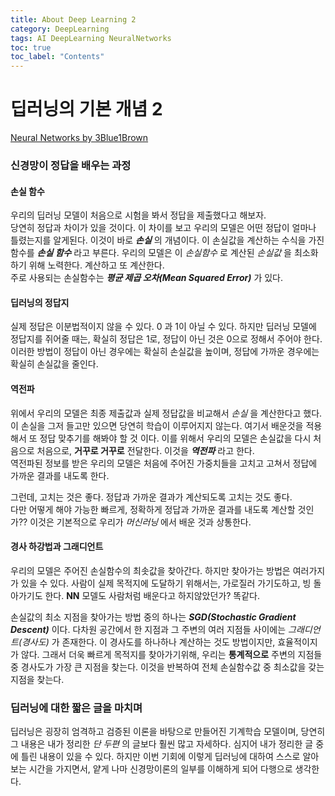 ```yaml
---
title: About Deep Learning 2
category: DeepLearning
tags: AI DeepLearning NeuralNetworks
toc: true
toc_label: "Contents"
---
```


# 딥러닝의 기본 개념 2

[Neural Networks by 3Blue1Brown](https://youtube.com/playlist?list=PLZHQObOWTQDNU6R1_67000Dx_ZCJB-3pi)

### 신경망이 정답을 배우는 과정

#### 손실 함수

우리의 딥러닝 모델이 처음으로 시험을 봐서 정답을 제출했다고 해보자.  
당연히 정답과 차이가 있을 것이다. 이 차이를 보고 우리의 모델은 어떤 정답이 얼마나 틀렸는지를 알게된다. 이것이 바로 _**손실**_ 의 개념이다. 이 손실값을 계산하는 수식을 가진 함수를 _**손실 함수**_ 라고 부른다. 우리의 모델은 이 _손실함수_ 로 계산된 _손실값_ 을 최소화하기 위해 노력한다. 계산하고 또 계산한다.  
주로 사용되는 손실함수는 _**평균 제곱 오차(Mean Squared Error)**_ 가 있다.

#### 딥러닝의 정답지

실제 정답은 이분법적이지 않을 수 있다. 0 과 1이 아닐 수 있다. 하지만 딥러닝 모델에 정답지를 쥐어줄 때는, 확실히 정답은 1로, 정답이 아닌 것은 0으로 정해서 주어야 한다.
이러한 방법이 정답이 아닌 경우에는 확실히 손실값을 높이며, 정답에 가까운 경우에는 확실히 손실값을 줄인다.

#### 역전파

위에서 우리의 모델은 최종 제출값과 실제 정답값을 비교해서 _손실_ 을 계산한다고 했다.
이 손실을 그저 들고만 있으면 당연히 학습이 이루어지지 않는다. 여기서 배운것을 적용해서 또 정답 맞추기를 해봐야 할 것 이다. 이를 위해서 우리의 모델은 손실값을 다시 처음으로 처음으로, **거꾸로 거꾸로** 전달한다. 이것을 _**역전파**_ 라고 한다.  
역전파된 정보를 받은 우리의 모델은 처음에 주어진 가중치들을 고치고 고쳐서 정답에 가까운 결과를 내도록 한다.

그런데, 고치는 것은 좋다. 정답과 가까운 결과가 계산되도록 고치는 것도 좋다.  
다만 어떻게 해야 가능한 빠르게, 정확하게 정답과 가까운 결과를 내도록 계산할 것인가??
이것은 기본적으로 우리가 _머신러닝_ 에서 배운 것과 상통한다.

#### 경사 하강법과 그래디언트

우리의 모델은 주어진 손실함수의 최솟값을 찾아간다. 하지만 찾아가는 방법은 여러가지가 있을 수 있다. 사람이 실제 목적지에 도달하기 위해서는, 가로질러 가기도하고, 빙 돌아가기도 한다. **NN** 모델도 사람처럼 배운다고 하지않았던가? 똑같다.

손실값의 최소 지점을 찾아가는 방법 중의 하나는 _**SGD(Stochastic Gradient Descent)**_ 이다. 다차원 공간에서 한 지점과 그 주변의 여러 지점들 사이에는 _그래디언트(경사도)_ 가 존재한다. 이 경사도를 하나하나 계산하는 것도 방법이지만, 효율적이지가 않다. 그래서 더욱 빠르게 목적지를 찾아가기위해, 우리는 **통계적으로** 주변의 지점들 중 경사도가 가장 큰 지점을 찾는다. 이것을 반복하여 전체 손실함수값 중 최소값을 갖는 지점을 찾는다.

### 딥러닝에 대한 짧은 글을 마치며

딥러닝은 굉장히 엄격하고 검증된 이론을 바탕으로 만들어진 기계학습 모델이며, 당연히 그 내용은 내가 정리한 _단 두편_ 의 글보다 훨씬 많고 자세하다. 심지어 내가 정리한 글 중에 틀린 내용이 있을 수 있다. 하지만 이번 기회에 이렇게 딥러닝에 대하여 스스로 알아보는 시간을 가지면서, 얕게 나마 신경망이론의 일부를 이해하게 되어 다행으로 생각한다.
